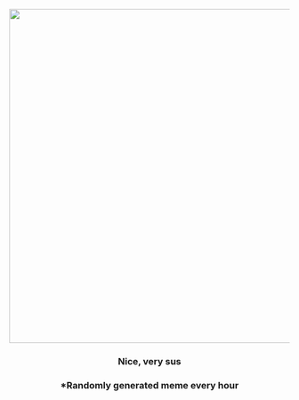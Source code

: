 <p align="center">
        <img src="https://i.redd.it/11xo1wklkp0a1.jpg" width="600" height="600">
        </p>
        <h3 align="center">Nice, very sus</h3>
        <h3 align="center">*Randomly generated meme every hour</h3>
    